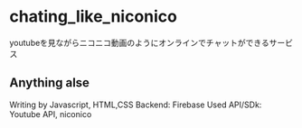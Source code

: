 # chating_like_niconico
youtubeを見ながらニコニコ動画のようにオンラインでチャットができるサービス

## Anything alse
Writing by Javascript, HTML,CSS
Backend: Firebase
Used API/SDk: Youtube API, niconico 
